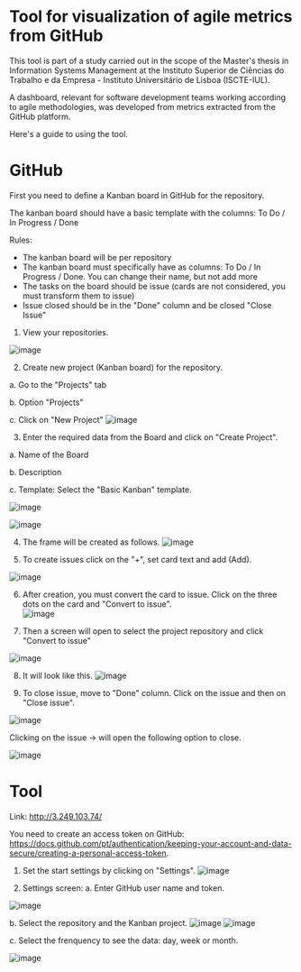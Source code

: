 # Tool for visualization of agile metrics from GitHub

This tool is part of a study carried out in the scope of the Master's thesis in Information Systems Management at the Instituto Superior de Ciências do Trabalho e da Empresa - Instituto Universitário de Lisboa (ISCTE-IUL).

A dashboard, relevant for software development teams working according to agile methodologies, was developed from metrics extracted from the GitHub platform.

Here's a guide to using the tool.


# GitHub

First you need to define a Kanban board in GitHub for the repository.

The kanban board should have a basic template with the columns: To Do / In Progress / Done

Rules:
- The kanban board will be per repository
- The kanban board must specifically have as columns: To Do / In Progress / Done. You can change their name, but not add more
- The tasks on the board should be issue (cards are not considered, you must transform them to issue)
- Issue closed should be in the "Done" column and be closed "Close Issue"


1)  View your repositories.

![image](https://user-images.githubusercontent.com/93287789/190499891-9652a8f9-ffae-4d6b-860e-5f4195bd0597.png)

2) Create new project (Kanban board) for the repository.

a.	Go to the "Projects" tab

b.	Option "Projects"

c.	Click on "New Project"
![image](https://user-images.githubusercontent.com/93287789/190500484-61a2ed4d-45e8-493f-a993-dba036318f0b.png)

3) Enter the required data from the Board and click on "Create Project".

a.	Name of the Board

b.	Description

c.	Template: Select the "Basic Kanban" template.

![image](https://user-images.githubusercontent.com/93287789/190501736-b8d543e1-8060-4a65-8bdf-72a362226b6c.png)

![image](https://user-images.githubusercontent.com/93287789/190501764-5806b31d-e06f-4273-a82a-711e6dd72a19.png)


4) The frame will be created as follows.
![image](https://user-images.githubusercontent.com/93287789/190502380-eb8128d4-b833-4841-808b-a901c395d382.png)

5) To create issues click on the "+", set card text and add (Add).

![image](https://user-images.githubusercontent.com/93287789/190502633-15a4637b-dc91-476f-9af2-909284d4ff54.png)

6) After creation, you must convert the card to issue. Click on the three dots on the card and "Convert to issue".  
![image](https://user-images.githubusercontent.com/93287789/190503132-ae060985-c515-4a41-96d2-af75f59b48d8.png)

7) Then a screen will open to select the project repository and click "Convert to issue"

![image](https://user-images.githubusercontent.com/93287789/190503868-91c2b9a1-2841-4504-a530-4397adea860b.png)

8) It will look like this.
![image](https://user-images.githubusercontent.com/93287789/190504133-1c075bf8-e5e3-423a-8913-5b5214651d7a.png)

9) To close issue, move to "Done" column.  Click on the issue and then on "Close issue".

![image](https://user-images.githubusercontent.com/93287789/190504389-7c0a4dd8-4cc7-4000-aeb1-fff891b4ed61.png)

Clicking on the issue -> will open the following option to close.

![image](https://user-images.githubusercontent.com/93287789/190504596-5b5d3eab-e254-48a8-9460-5be2bb0316c4.png)


# Tool

Link: http://3.249.103.74/

You need to create an access token on GitHub: https://docs.github.com/pt/authentication/keeping-your-account-and-data-secure/creating-a-personal-access-token.

1) Set the start settings by clicking on "Settings". 
![image](https://user-images.githubusercontent.com/93287789/190505938-c60d98c6-5efa-41fe-8dce-7c60abcd9dad.png)

2) Settings screen:
a.	Enter GitHub user name and token.

![image](https://user-images.githubusercontent.com/93287789/190506187-5feed308-6baa-4095-978d-8556f4442e03.png)

b.	Select the repository and the Kanban project.
![image](https://user-images.githubusercontent.com/93287789/190506393-f77f3a62-bbac-49d5-8599-85c23c269006.png)
![image](https://user-images.githubusercontent.com/93287789/190506405-9327a914-f489-43fa-ae18-62099b9f20f8.png)

c.	Select the frenquency to see the data: day, week or month.

![image](https://user-images.githubusercontent.com/93287789/190506841-ed2e7516-bce6-47d4-951b-8b1603fe92f3.png)





